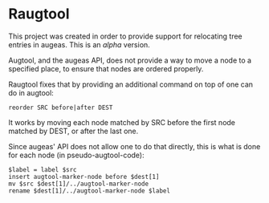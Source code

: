 Raugtool
========

This project was created in order to provide support for relocating tree entries in augeas. This is an *alpha* version.

Augtool, and the augeas API, does not provide a way to move a node to a specified place, to ensure that nodes are ordered properly.

Raugtool fixes that by providing an additional command on top of one can do in augtool:

    reorder SRC before|after DEST

It works by moving each node matched by SRC before the first node matched by DEST, or after the last one.

Since augeas' API does not allow one to do that directly, this is what is done for each node (in pseudo-augtool-code):

    $label = label $src
    insert augtool-marker-node before $dest[1]
    mv $src $dest[1]/../augtool-marker-node
    rename $dest[1]/../augtool-marker-node $label
